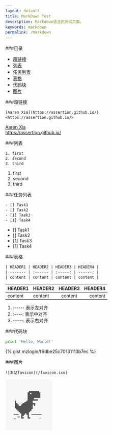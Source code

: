 ```yaml
---
layout: default
title: MarkDown Test
description: Markdown语法的测试页面。
keywords: markdown
permalink: /markdown
---
```


###目录
* [超链接](#超链接)  
* [列表](#列表)  
* [任务列表](#任务列表)
* [表格](#表格)  
* [代码块](#代码块)
* [图片](#图片)

###超链接
```
[Aaren Xia](https://assertion.github.io/)
<https://assertion.github.io/>
```
[Aaren Xia](https://assertion.github.io/)  
<https://assertion.github.io/>

###列表
```
1. first
2. second
3. third
```
1. first  
2. second  
3. third  

###任务列表
```
- [] Task1
- [] Task2
- [1] Task3
- [1] Task4
```
- [] Task1  
- [] Task2  
- [1] Task3  
- [1] Task4  


###表格
```
| HEADER1 | HEADER2 | HEADER3 | HEADER4 |
| ------- | :------ | :-----: | ------: |
| content | content | content | content |

```
| HEADER1 | HEADER2 | HEADER3 | HEADER4 |
| ------- | :------ | :-----: | ------: |
| content | content | content | content |

1. :----- 表示左对齐
2. :----: 表示中对齐
3. -----: 表示右对齐

###代码块

```python
print 'Hello, World!'
```

{% gist mzlogin/f6dbe25c70131113b7ec %}

###图片
```
![本站favicon](/favicon.ico)
```

![本站favicon](/favicon.ico)

